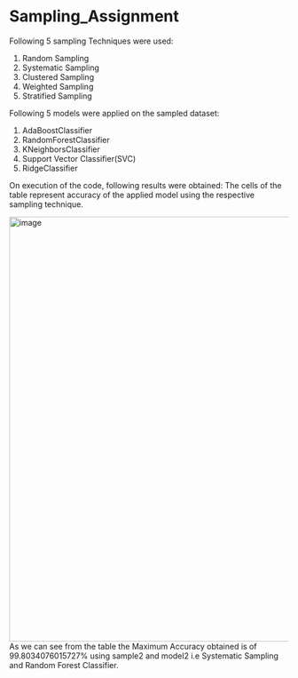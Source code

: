 # Sampling_Assignment

Following 5 sampling Techniques were used:
1. Random Sampling
2. Systematic Sampling
3. Clustered Sampling
4. Weighted Sampling
5. Stratified Sampling


Following 5 models were applied on the sampled dataset:
1. AdaBoostClassifier
2. RandomForestClassifier
3. KNeighborsClassifier
4. Support Vector Classifier(SVC)
5. RidgeClassifier


On execution of the code, following results were obtained:
The cells of the table represent accuracy of the applied model using the respective sampling technique.

<img width="765" alt="image" src="https://user-images.githubusercontent.com/72307273/219969432-61c659a7-93ed-4bf0-acc8-31304989d9a6.png">
As we can see from the table the Maximum Accuracy obtained is of 99.8034076015727% using sample2 and model2 i.e Systematic Sampling and Random Forest Classifier.



